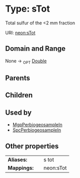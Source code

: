 
# Type: sTot


Total sulfur of the <2 mm fraction

URI: [neon:sTot](https://data.neonscience.org/sTot)


## Domain and Range

None ->  <sub>OPT</sub> [Double](types/Double.md)

## Parents


## Children


## Used by

 * [MgpPerbiogeosampleIn](MgpPerbiogeosampleIn.md)
 * [SpcPerbiogeosampleIn](SpcPerbiogeosampleIn.md)

## Other properties

|  |  |  |
| --- | --- | --- |
| **Aliases:** | | s tot |
| **Mappings:** | | neon:sTot |

